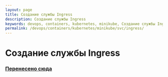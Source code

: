 ```yaml
---
layout: page
title: Создание службы Ingress
description: Создание службы Ingress
keywords: devops, containers, kubernetes, minikube, Создание службы Ingress
permalink: /devops/containers/kubernetes/minikube/svc/ingress/
---
```


# Создание службы Ingress

### [Перенесено сюда](//gitops.ru/containers/kubernetes/svc/ingress/)
